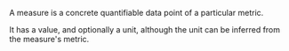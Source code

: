A measure is a concrete quantifiable data point of a particular metric.

It has a value, and optionally a unit, although the unit can be inferred from the measure's metric.
